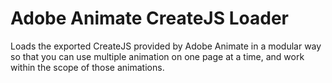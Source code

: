 # Adobe Animate CreateJS Loader

Loads the exported CreateJS provided by Adobe Animate in a modular way so that you can use multiple animation on one page at a time, and work within the scope of those animations.